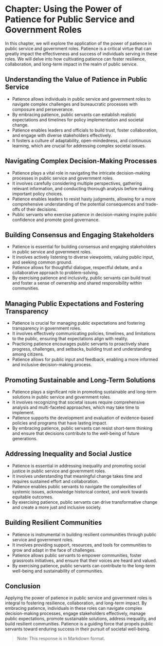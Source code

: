 Chapter: Using the Power of Patience for Public Service and Government Roles
============================================================================

In this chapter, we will explore the application of the power of patience in public service and government roles. Patience is a critical virtue that can greatly impact the effectiveness and success of individuals serving in these roles. We will delve into how cultivating patience can foster resilience, collaboration, and long-term impact in the realm of public service.

**Understanding the Value of Patience in Public Service**
---------------------------------------------------------

* Patience allows individuals in public service and government roles to navigate complex challenges and bureaucratic processes with composure and perseverance.
* By embracing patience, public servants can establish realistic expectations and timelines for policy implementation and societal change.
* Patience enables leaders and officials to build trust, foster collaboration, and engage with diverse stakeholders effectively.
* It fosters a culture of adaptability, open-mindedness, and continuous learning, which are crucial for addressing complex societal issues.

**Navigating Complex Decision-Making Processes**
------------------------------------------------

* Patience plays a vital role in navigating the intricate decision-making processes in public service and government roles.
* It involves carefully considering multiple perspectives, gathering relevant information, and conducting thorough analysis before making important policy choices.
* Patience enables leaders to resist hasty judgments, allowing for a more comprehensive understanding of the potential consequences and trade-offs of their decisions.
* Public servants who exercise patience in decision-making inspire public confidence and promote good governance.

**Building Consensus and Engaging Stakeholders**
------------------------------------------------

* Patience is essential for building consensus and engaging stakeholders in public service and government roles.
* It involves actively listening to diverse viewpoints, valuing public input, and seeking common ground.
* Patience allows for thoughtful dialogue, respectful debate, and a collaborative approach to problem-solving.
* By exercising patience and inclusivity, public servants can build trust and foster a sense of ownership and shared responsibility within communities.

**Managing Public Expectations and Fostering Transparency**
-----------------------------------------------------------

* Patience is crucial for managing public expectations and fostering transparency in government roles.
* It involves effectively communicating policies, timelines, and limitations to the public, ensuring that expectations align with reality.
* Practicing patience encourages public servants to proactively share progress, challenges, and setbacks, building trust and understanding among citizens.
* Patience allows for public input and feedback, enabling a more informed and inclusive decision-making process.

**Promoting Sustainable and Long-Term Solutions**
-------------------------------------------------

* Patience plays a significant role in promoting sustainable and long-term solutions in public service and government roles.
* It involves recognizing that societal issues require comprehensive analysis and multi-faceted approaches, which may take time to implement.
* Patience supports the development and evaluation of evidence-based policies and programs that have lasting impact.
* By embracing patience, public servants can resist short-term thinking and ensure that decisions contribute to the well-being of future generations.

**Addressing Inequality and Social Justice**
--------------------------------------------

* Patience is essential in addressing inequality and promoting social justice in public service and government roles.
* It involves understanding that meaningful change takes time and requires sustained effort and collaboration.
* Patience enables public servants to navigate the complexities of systemic issues, acknowledge historical context, and work towards equitable outcomes.
* By exercising patience, public servants can drive transformative change and create a more just and inclusive society.

**Building Resilient Communities**
----------------------------------

* Patience is instrumental in building resilient communities through public service and government roles.
* It involves providing support, resources, and tools for communities to grow and adapt in the face of challenges.
* Patience allows public servants to empower communities, foster grassroots initiatives, and ensure that their voices are heard and valued.
* By exercising patience, public servants can contribute to the long-term well-being and sustainability of communities.

**Conclusion**
--------------

Applying the power of patience in public service and government roles is integral to fostering resilience, collaboration, and long-term impact. By embracing patience, individuals in these roles can navigate complex decision-making processes, engage stakeholders effectively, manage public expectations, promote sustainable solutions, address inequality, and build resilient communities. Patience is a guiding force that propels public servants toward enduring success in their pursuit of societal well-being.
> Note: This response is in Markdown format.
